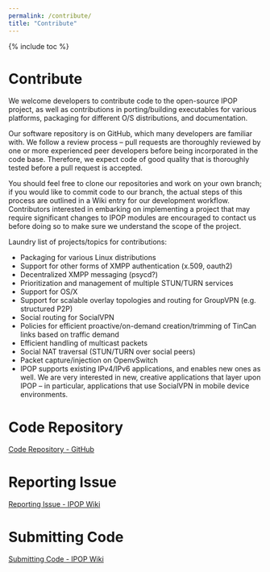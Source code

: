 ```yaml
---
permalink: /contribute/
title: "Contribute"
---
```

{% include toc %}

# Contribute

We welcome developers to contribute code to the open-source IPOP project, as well as contributions in porting/building executables for various platforms, packaging for different O/S distributions, and documentation.

Our software repository is on GitHub, which many developers are familiar with. We follow a review process – pull requests are thoroughly reviewed by one or more experienced peer developers before being incorporated in the code base. Therefore, we expect code of good quality that is thoroughly tested before a pull request is accepted.

You should feel free to clone our repositories and work on your own branch; if you would like to commit code to our branch, the actual steps of this process are outlined in a Wiki entry for our development workflow. Contributors interested in embarking on implementing a project that may require significant changes to IPOP modules are encouraged to contact us before doing so to make sure we understand the scope of the project.

Laundry list of projects/topics for contributions:

- Packaging for various Linux distributions
- Support for other forms of XMPP authentication (x.509, oauth2)
- Decentralized XMPP messaging (psycd?)
- Prioritization and management of multiple STUN/TURN services
- Support for OS/X
- Support for scalable overlay topologies and routing for GroupVPN (e.g. structured P2P)
- Social routing for SocialVPN
- Policies for efficient proactive/on-demand creation/trimming of TinCan links based on traffic demand
- Efficient handling of multicast packets
- Social NAT traversal (STUN/TURN over social peers)
- Packet capture/injection on OpenvSwitch
- IPOP supports existing IPv4/IPv6 applications, and enables new ones as well. We are very interested in new, creative applications that layer upon IPOP – in particular, applications that use SocialVPN in mobile device environments.

# Code Repository

[Code Repository - GitHub <i class="fa fa-external-link" aria-hidden="true"></i>]

# Reporting Issue

[Reporting Issue - IPOP Wiki <i class="fa fa-external-link" aria-hidden="true"></i>]

# Submitting Code

[Submitting Code - IPOP Wiki <i class="fa fa-external-link" aria-hidden="true"></i>]


[Code Repository - GitHub <i class="fa fa-external-link" aria-hidden="true"></i>]: https://github.com/ipop-project
[Reporting Issue - IPOP Wiki <i class="fa fa-external-link" aria-hidden="true"></i>]: https://github.com/ipop-project/ipop-tincan/issues
[Submitting Code - IPOP Wiki <i class="fa fa-external-link" aria-hidden="true"></i>]: https://github.com/ipop-project/ipop-project.github.io/wiki/How-to-Contribute